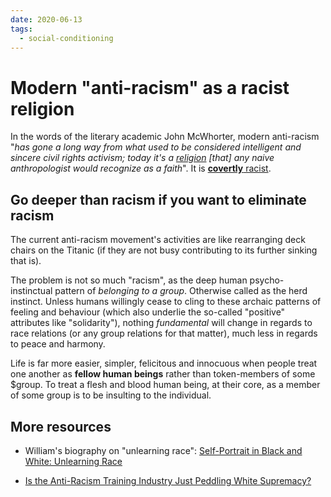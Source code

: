 ```yaml
---
date: 2020-06-13
tags:
  - social-conditioning
---
```


# Modern "anti-racism" as a racist religion

In the words of the literary academic John McWhorter, modern anti-racism "*has gone a long way from what used to be considered intelligent and sincere civil rights activism; today it's a [religion](https://www.youtube.com/watch?v=mzPKk19t3Kw&t=1020s) [that] any naive anthropologist would recognize as a faith*". It is [**covertly** racist](https://www.youtube.com/watch?v=mzPKk19t3Kw&t=1020s).

## Go deeper than racism if you want to eliminate racism

The current anti-racism movement's activities are like rearranging deck chairs on the Titanic (if they are not busy contributing to its further sinking that is).  

The problem is not so much "racism", as the deep human psycho-instinctual pattern of *belonging to a group*. Otherwise called as the herd instinct. Unless humans willingly cease to cling to these archaic patterns of feeling and behaviour (which also underlie the so-called "positive" attributes like "solidarity"), nothing *fundamental* will change in regards to race relations (or any group relations for that matter), much less in regards to peace and harmony.

Life is far more easier, simpler, felicitous and innocuous when people treat one another as **fellow human beings** rather than token-members of some $group. To treat a flesh and blood human being, at their core, as a member of some group is to be insulting to the individual.

## More resources

* William's biography on "unlearning race": [Self-Portrait in Black and White: Unlearning Race](https://www.amazon.com/Self-Portrait-Black-White-Unlearning-Race-ebook/dp/B07P9CQVPQ)

* [Is the Anti-Racism Training Industry Just Peddling White Supremacy?](https://nymag.com/intelligencer/2020/07/antiracism-training-white-fragility-robin-diangelo-ibram-kendi.html)
